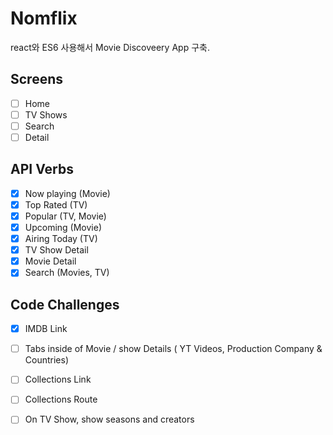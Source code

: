 # Nomflix

react와 ES6 사용해서 Movie Discoveery App 구축.

## Screens

- [ ] Home
- [ ] TV Shows
- [ ] Search
- [ ] Detail

## API Verbs

- [x] Now playing (Movie)
- [x] Top Rated (TV)
- [x] Popular (TV, Movie)
- [x] Upcoming (Movie)
- [x] Airing Today (TV)
- [x] TV Show Detail
- [x] Movie Detail
- [x] Search (Movies, TV)

## Code Challenges

- [x] IMDB Link
- [ ] Tabs inside of Movie / show Details ( YT Videos, Production Company &
      Countries)
- [ ] Collections Link
- [ ] Collections Route

- [ ] On TV Show, show seasons and creators
